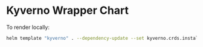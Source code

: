 # Kyverno Wrapper Chart

To render locally:

```bash
helm template "kyverno" . --dependency-update --set kyverno.crds.install=false
```
